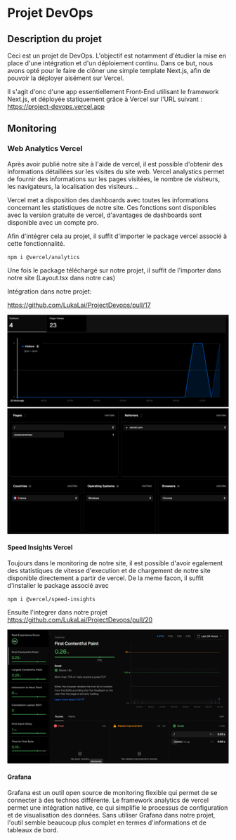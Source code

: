 # Projet DevOps

## Description du projet

Ceci est un projet de DevOps.
L'objectif est notamment d'étudier la mise en place d'une intégration et d'un déploiement continu.
Dans ce but, nous avons opté pour le faire de clôner une simple template Next.js, afin de pouvoir la déployer aisément sur Vercel.

Il s'agit d'onc d'une app essentiellement Front-End utilisant le framework Next.js, et déployée statiquement grâce à Vercel sur l'URL suivant :
https://project-devops.vercel.app



## Monitoring 

### Web Analytics Vercel
Après avoir publié notre site à l'aide de vercel, il est possible d'obtenir des informations détaillées sur les visites du site web.
Vercel analystics permet de fournir des informations sur les pages visitées, le nombre de visiteurs, les navigateurs, la localisation des visiteurs...

Vercel met a disposition des dashboards avec toutes les informations concernant les statistiques de notre site.
Ces fonctions sont disponibles avec la version gratuite de vercel, d'avantages de dashboards sont disponible avec un compte pro.

Afin d'intégrer cela au projet, il suffit d'importer le package vercel associé à cette fonctionnalité.
 
```
npm i @vercel/analytics
```

Une fois le package téléchargé sur notre projet, il suffit de l'importer dans notre site (Layout.tsx dans notre cas)

Intégration dans notre projet: 

https://github.com/LukaLai/ProjectDevops/pull/17

![alt text](./docs/img/image-2.png)
![alt text](./docs/img/image-1.png)

#### Speed Insights Vercel

Toujours dans le monitoring de notre site, il est possible d'avoir egalement des statistiques de vitesse d'execution et de chargement de notre site disponible directement a partir de vercel.
De la meme facon, il suffit d'installer le package associé avec 
```
npm i @vercel/speed-insights
```
Ensuite l'integrer dans notre projet
https://github.com/LukaLai/ProjectDevops/pull/20

![alt text](./docs/img/image.png)

#### Grafana

Grafana est un outil open source de monitoring flexible qui permet de se connecter à des technos différente. 
Le framework analytics de vercel permet une intégration native, ce qui simplifie le processus de configuration et de visualisation des données.
Sans utiliser Grafana dans notre projet, l'outil semble beaucoup plus complet en termes d'informations et de tableaux de bord.